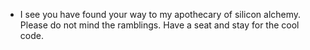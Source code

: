 - I see you have found your way to my apothecary of silicon alchemy. Please do not mind the ramblings. Have a seat and stay for the cool code.   

<!---
ivanm451/ivanm451 is a ✨ special ✨ repository because its `README.md` (this file) appears on your GitHub profile.
You can click the Preview link to take a look at your changes.
--->
